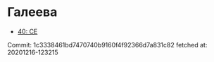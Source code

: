 # Галеева
- [40: CE](40.md)

Commit: 1c3338461bd7470740b9160f4f92366d7a831c82
 fetched at: 20201216-123215
